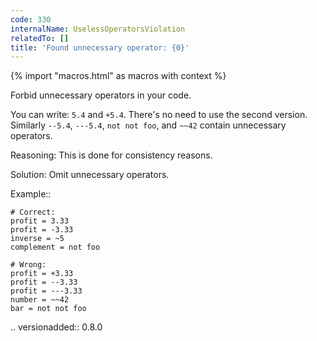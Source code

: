 ```yaml
---
code: 330
internalName: UselessOperatorsViolation
relatedTo: []
title: 'Found unnecessary operator: {0}'
---
```


{% import "macros.html" as macros with context %}

Forbid unnecessary operators in your code.

You can write: `5.4` and `+5.4`. There's no need to use the second
version. Similarly `--5.4`, `---5.4`, `not not foo`, and `~~42` contain
unnecessary operators.

Reasoning: This is done for consistency reasons.

Solution: Omit unnecessary operators.

Example::

    # Correct:
    profit = 3.33
    profit = -3.33
    inverse = ~5
    complement = not foo
    
    # Wrong:
    profit = +3.33
    profit = --3.33
    profit = ---3.33
    number = ~~42
    bar = not not foo

.. versionadded:: 0.8.0